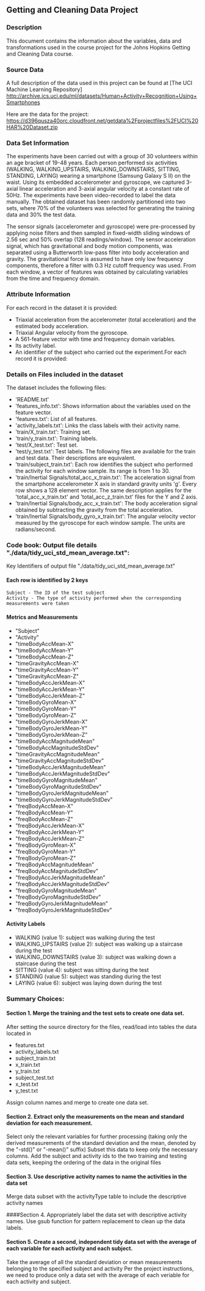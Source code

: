 ## Getting and Cleaning Data Project

### Description
This document contains the information about the variables, data and transformations used in the course project for the Johns Hopkins Getting and Cleaning Data course.

### Source Data
A full description of the data used in this project can be found at 
[The UCI Machine Learning Repository]
http://archive.ics.uci.edu/ml/datasets/Human+Activity+Recognition+Using+Smartphones

Here are the data for the project:
https://d396qusza40orc.cloudfront.net/getdata%2Fprojectfiles%2FUCI%20HAR%20Dataset.zip

### Data Set Information
The experiments have been carried out with a group of 30 volunteers within an age bracket of 19-48 years. Each person performed six activities (WALKING, WALKING_UPSTAIRS, WALKING_DOWNSTAIRS, SITTING, STANDING, LAYING) wearing a smartphone (Samsung Galaxy S II) on the waist. Using its embedded accelerometer and gyroscope, we captured 3-axial linear acceleration and 3-axial angular velocity at a constant rate of 50Hz. The experiments have been video-recorded to label the data manually. The obtained dataset has been randomly partitioned into two sets, where 70% of the volunteers was selected for generating the training data and 30% the test data. 

The sensor signals (accelerometer and gyroscope) were pre-processed by applying noise filters and then sampled in fixed-width sliding windows of 2.56 sec and 50% overlap (128 readings/window). The sensor acceleration signal, which has gravitational and body motion components, was separated using a Butterworth low-pass filter into body acceleration and gravity. The gravitational force is assumed to have only low frequency components, therefore a filter with 0.3 Hz cutoff frequency was used. From each window, a vector of features was obtained by calculating variables from the time and frequency domain.

### Attribute Information
For each record in the dataset it is provided: 

- Triaxial acceleration from the accelerometer (total acceleration) and the estimated body acceleration. 
- Triaxial Angular velocity from the gyroscope. 
- A 561-feature vector with time and frequency domain variables. 
- Its activity label. 
- An identifier of the subject who carried out the experiment.For each record it is provided:

### Details on Files included in the dataset 
The dataset includes the following files:

- 'README.txt'
- 'features_info.txt': Shows information about the variables used on the feature vector.
- 'features.txt': List of all features.
- 'activity_labels.txt': Links the class labels with their activity name.
- 'train/X_train.txt': Training set.
- 'train/y_train.txt': Training labels.
- 'test/X_test.txt': Test set.
- 'test/y_test.txt': Test labels.
The following files are available for the train and test data. Their descriptions are equivalent. 
- 'train/subject_train.txt': Each row identifies the subject who performed the activity for each window sample. Its range is from 1 to 30. 
- 'train/Inertial Signals/total_acc_x_train.txt': The acceleration signal from the smartphone accelerometer X axis in standard gravity units 'g'. Every row shows a 128 element vector. The same description applies for the 'total_acc_x_train.txt' and 'total_acc_z_train.txt' files for the Y and Z axis. 
- 'train/Inertial Signals/body_acc_x_train.txt': The body acceleration signal obtained by subtracting the gravity from the total acceleration. 
- 'train/Inertial Signals/body_gyro_x_train.txt': The angular velocity vector measured by the gyroscope for each window sample. The units are radians/second. 

### Code book: Output file details "./data/tidy_uci_std_mean_average.txt":
Key Identifiers of output file "./data/tidy_uci_std_mean_average.txt"
#### Each row is identified by 2 keys
	Subject - The ID of the test subject
	Activity - The type of activity performed when the corresponding measurements were taken

#### Metrics and Measurements

- "Subject"
- "Activity"
- "timeBodyAccMean-X"
- "timeBodyAccMean-Y"
- "timeBodyAccMean-Z"
- "timeGravityAccMean-X"
- "timeGravityAccMean-Y"
- "timeGravityAccMean-Z"
- "timeBodyAccJerkMean-X"
- "timeBodyAccJerkMean-Y"
- "timeBodyAccJerkMean-Z"
- "timeBodyGyroMean-X"
- "timeBodyGyroMean-Y"
- "timeBodyGyroMean-Z"
- "timeBodyGyroJerkMean-X"
- "timeBodyGyroJerkMean-Y"
- "timeBodyGyroJerkMean-Z"
- "timeBodyAccMagnitudeMean"
- "timeBodyAccMagnitudeStdDev"
- "timeGravityAccMagnitudeMean"
- "timeGravityAccMagnitudeStdDev"
- "timeBodyAccJerkMagnitudeMean"
- "timeBodyAccJerkMagnitudeStdDev"
- "timeBodyGyroMagnitudeMean"
- "timeBodyGyroMagnitudeStdDev"
- "timeBodyGyroJerkMagnitudeMean"
- "timeBodyGyroJerkMagnitudeStdDev"
- "freqBodyAccMean-X"
- "freqBodyAccMean-Y"
- "freqBodyAccMean-Z"
- "freqBodyAccJerkMean-X"
- "freqBodyAccJerkMean-Y"
- "freqBodyAccJerkMean-Z"
- "freqBodyGyroMean-X"
- "freqBodyGyroMean-Y"
- "freqBodyGyroMean-Z"
- "freqBodyAccMagnitudeMean"
- "freqBodyAccMagnitudeStdDev"
- "freqBodyAccJerkMagnitudeMean"
- "freqBodyAccJerkMagnitudeStdDev"
- "freqBodyGyroMagnitudeMean"
- "freqBodyGyroMagnitudeStdDev"
- "freqBodyGyroJerkMagnitudeMean"
- "freqBodyGyroJerkMagnitudeStdDev"

#### Activity Labels

- WALKING (value 1): subject was walking during the test
- WALKING_UPSTAIRS (value 2): subject was walking up a staircase during the test
- WALKING_DOWNSTAIRS (value 3): subject was walking down a staircase during the test
- SITTING (value 4): subject was sitting during the test
- STANDING (value 5): subject was standing during the test
- LAYING (value 6): subject was laying down during the test


### Summary Choices:

#### Section 1. Merge the training and the test sets to create one data set.
After setting the source directory for the files, read/load into tables the data located in

- features.txt
- activity_labels.txt
- subject_train.txt
- x_train.txt
- y_train.txt
- subject_test.txt
- x_test.txt
- y_test.txt

Assign column names and merge to create one data set.

#### Section 2. Extract only the measurements on the mean and standard deviation for each measurement. 
Select only the relevant variables for further processing (taking only the derived measurements of the standard deviation and the mean, denoted by the "-std()" or "-mean()" suffix)
Subset this data to keep only the necessary columns.
Add the subject and activity ids to the two training and testing data sets, keeping the ordering of the data in the original files

#### Section 3. Use descriptive activity names to name the activities in the data set
Merge data subset with the activityType table to include the descriptive activity names

####Section 4. Appropriately label the data set with descriptive activity names.
Use gsub function for pattern replacement to clean up the data labels.

#### Section 5. Create a second, independent tidy data set with the average of each variable for each activity and each subject. 
Take the average of all the standard deviation or mean measurements belonging to the specified subject and activity
Per the project instructions, we need to produce only a data set with the average of each veriable for each activity and subject. 
